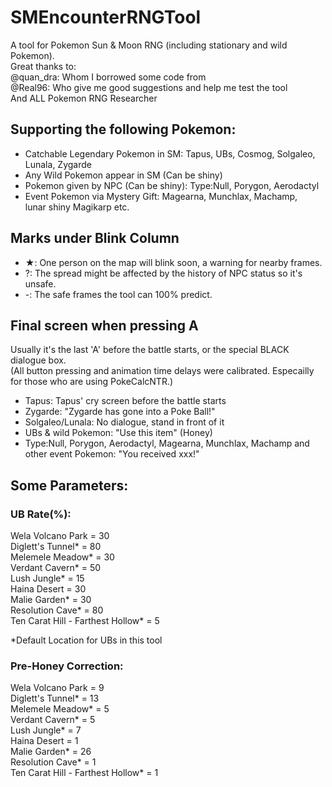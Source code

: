# SMEncounterRNGTool
A tool for Pokemon Sun & Moon RNG (including stationary and wild Pokemon). <br>
Great thanks to:<br>
@quan_dra: Whom I borrowed some code from<br>
@Real96: Who give me good suggestions and help me test the tool<br>
And ALL Pokemon RNG Researcher<br>

## Supporting the following Pokemon:
- Catchable Legendary Pokemon in SM: Tapus, UBs, Cosmog, Solgaleo, Lunala, Zygarde
- Any Wild Pokemon appear in SM (Can be shiny)
- Pokemon given by NPC (Can be shiny): Type:Null, Porygon, Aerodactyl
- Event Pokemon via Mystery Gift: Magearna, Munchlax, Machamp, lunar shiny Magikarp etc.

## Marks under Blink Column
- ★: One person on the map will blink soon, a warning for nearby frames.
- ?: The spread might be affected by the history of NPC status so it's unsafe. 
- -: The safe frames the tool can 100% predict.

## Final screen when pressing A
Usually it's the last 'A' before the battle starts, or the special BLACK dialogue box.<br>
(All button pressing and animation time delays were calibrated. Especailly for those who are using PokeCalcNTR.)
- Tapus: Tapus' cry screen before the battle starts
- Zygarde: "Zygarde has gone into a Poke Ball!"
- Solgaleo/Lunala: No dialogue, stand in front of it
- UBs & wild Pokemon: "Use this item" (Honey)
- Type:Null, Porygon, Aerodactyl, Magearna, Munchlax, Machamp and other event Pokemon: "You received xxx!"

## Some Parameters:

### UB Rate(%):
Wela Volcano Park = 30<br>
Diglett's Tunnel* = 80<br>
Melemele Meadow* = 30<br>
Verdant Cavern* = 50<br>
Lush Jungle* = 15<br>
Haina Desert = 30<br>
Malie Garden* = 30<br>
Resolution Cave* = 80<br>
Ten Carat Hill - Farthest Hollow* = 5<br>

*Default Location for UBs in this tool<br>

### Pre-Honey Correction:
Wela Volcano Park = 9<br>
Diglett's Tunnel* = 13<br>
Melemele Meadow* = 5<br>
Verdant Cavern* = 5<br>
Lush Jungle* = 7<br>
Haina Desert = 1<br>
Malie Garden* = 26<br>
Resolution Cave* = 1<br>
Ten Carat Hill - Farthest Hollow* = 1
